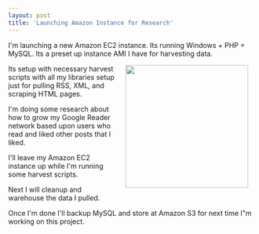 ```yaml
---
layout: post
title: 'Launching Amazon Instance for Research'
---
```

I'm launching a new Amazon EC2 instance. Its running Windows + PHP + MySQL. Its a preset up instance AMI I have for harvesting data.<img class="alignnone" style="padding: 15px;" title="Amazon Web Services" src="http://kinlane-productions.s3.amazonaws.com/AWS_LOGO_CMYK.jpg" alt="" width="250" align="right" /><p></p>
Its setup with necessary harvest scripts with all my libraries setup just for pulling RSS, XML, and scraping HTML pages.<p></p>
I'm doing some research about how to grow my Google Reader network based upon users who read and liked other posts that I liked.<p></p>
I'll leave my Amazon EC2 instance up while I'm running some harvest scripts.<p></p>
Next I will cleanup and warehouse the data I pulled.<p></p>
Once I'm done I'll backup MySQL and store at Amazon S3 for next time I"m working on this project.